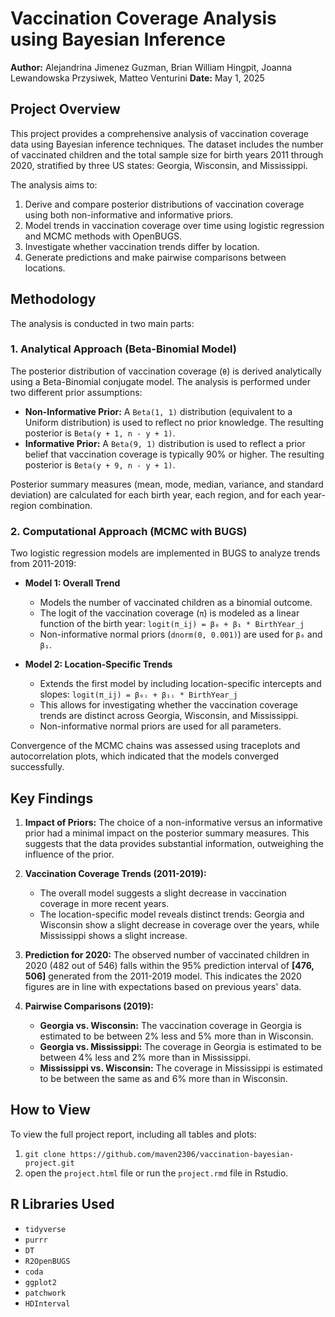 # Vaccination Coverage Analysis using Bayesian Inference

**Author:** Alejandrina Jimenez Guzman, Brian William Hingpit, Joanna Lewandowska Przysiwek, Matteo Venturini
**Date:** May 1, 2025

## Project Overview

This project provides a comprehensive analysis of vaccination coverage data using Bayesian inference techniques. The dataset includes the number of vaccinated children and the total sample size for birth years 2011 through 2020, stratified by three US states: Georgia, Wisconsin, and Mississippi.

The analysis aims to:
1.  Derive and compare posterior distributions of vaccination coverage using both non-informative and informative priors.
2.  Model trends in vaccination coverage over time using logistic regression and MCMC methods with OpenBUGS.
3.  Investigate whether vaccination trends differ by location.
4.  Generate predictions and make pairwise comparisons between locations.

## Methodology

The analysis is conducted in two main parts:

### 1. Analytical Approach (Beta-Binomial Model)

The posterior distribution of vaccination coverage (`θ`) is derived analytically using a Beta-Binomial conjugate model. The analysis is performed under two different prior assumptions:
*   **Non-Informative Prior:** A `Beta(1, 1)` distribution (equivalent to a Uniform distribution) is used to reflect no prior knowledge. The resulting posterior is `Beta(y + 1, n - y + 1)`.
*   **Informative Prior:** A `Beta(9, 1)` distribution is used to reflect a prior belief that vaccination coverage is typically 90% or higher. The resulting posterior is `Beta(y + 9, n - y + 1)`.

Posterior summary measures (mean, mode, median, variance, and standard deviation) are calculated for each birth year, each region, and for each year-region combination.

### 2. Computational Approach (MCMC with BUGS)

Two logistic regression models are implemented in BUGS to analyze trends from 2011-2019:

*   **Model 1: Overall Trend**
    *   Models the number of vaccinated children as a binomial outcome.
    *   The logit of the vaccination coverage (`π`) is modeled as a linear function of the birth year:
      `logit(π_ij) = β₀ + β₁ * BirthYear_j`
    *   Non-informative normal priors (`dnorm(0, 0.001)`) are used for `β₀` and `β₁`.

*   **Model 2: Location-Specific Trends**
    *   Extends the first model by including location-specific intercepts and slopes:
      `logit(π_ij) = β₀ᵢ + β₁ᵢ * BirthYear_j`
    *   This allows for investigating whether the vaccination coverage trends are distinct across Georgia, Wisconsin, and Mississippi.
    *   Non-informative normal priors are used for all parameters.

Convergence of the MCMC chains was assessed using traceplots and autocorrelation plots, which indicated that the models converged successfully.

## Key Findings

1.  **Impact of Priors:** The choice of a non-informative versus an informative prior had a minimal impact on the posterior summary measures. This suggests that the data provides substantial information, outweighing the influence of the prior.

2.  **Vaccination Coverage Trends (2011-2019):**
    *   The overall model suggests a slight decrease in vaccination coverage in more recent years.
    *   The location-specific model reveals distinct trends: Georgia and Wisconsin show a slight decrease in coverage over the years, while Mississippi shows a slight increase.

3.  **Prediction for 2020:** The observed number of vaccinated children in 2020 (482 out of 546) falls within the 95% prediction interval of **[476, 506]** generated from the 2011-2019 model. This indicates the 2020 figures are in line with expectations based on previous years' data.

4.  **Pairwise Comparisons (2019):**
    *   **Georgia vs. Wisconsin:** The vaccination coverage in Georgia is estimated to be between 2% less and 5% more than in Wisconsin.
    *   **Georgia vs. Mississippi:** The coverage in Georgia is estimated to be between 4% less and 2% more than in Mississippi.
    *   **Mississippi vs. Wisconsin:** The coverage in Mississippi is estimated to be between the same as and 6% more than in Wisconsin.

## How to View

To view the full project report, including all tables and plots: 
1) `git clone https://github.com/maven2306/vaccination-bayesian-project.git`
2) open the `project.html` file or run the `project.rmd` file in Rstudio.

## R Libraries Used

*   `tidyverse`
*   `purrr`
*   `DT`
*   `R2OpenBUGS`
*   `coda`
*   `ggplot2`
*   `patchwork`
*   `HDInterval`
